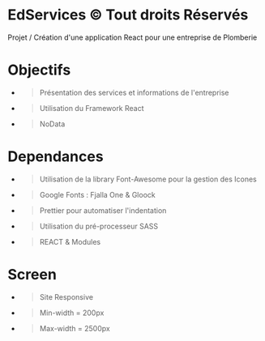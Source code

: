 # EdServices © Tout droits Réservés
Projet / Création d'une application React pour une entreprise de Plomberie 

# Objectifs 
- > Présentation des services et informations de l'entreprise
- > Utilisation du Framework React 
- > NoData

# Dependances
- > Utilisation de la library Font-Awesome pour la gestion des Icones
- > Google Fonts : Fjalla One & Gloock
- > Prettier pour automatiser l'indentation
- > Utilisation du pré-processeur SASS
- > REACT & Modules

# Screen
- > Site Responsive 
- > Min-width = 200px 
- > Max-width = 2500px 

